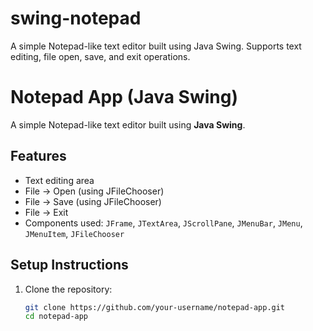 # swing-notepad
A simple Notepad-like text editor built using Java Swing. Supports text editing, file open, save, and exit operations.
# Notepad App (Java Swing)

A simple Notepad-like text editor built using **Java Swing**.

## Features
- Text editing area
- File → Open (using JFileChooser)
- File → Save (using JFileChooser)
- File → Exit
- Components used: `JFrame`, `JTextArea`, `JScrollPane`, `JMenuBar`, `JMenu`, `JMenuItem`, `JFileChooser`

## Setup Instructions
1. Clone the repository:
   ```bash
   git clone https://github.com/your-username/notepad-app.git
   cd notepad-app
